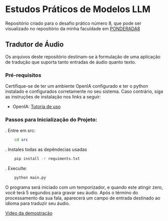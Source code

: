 # Estudos Práticos de Modelos LLM

Repositório criado para o desafio prático número 8, que pode ser visualizado no repositório da minha faculdade em [PONDERADA8](https://rmnicola.github.io/m8-ec-encontros/sprint4/encontro10/ponderada8)

## Tradutor de Áudio

Os arquivos deste repositório destinam-se à formulação de uma aplicação de tradução que suporta tanto entradas de áudio quanto texto.

### Pré-requisitos
Certifique-se de ter um ambiente OpenIA configurado e ter o python instalado e configurados corretamente no seu sistema. Caso contrário, siga as instruções de instalação nos links a seguir:

- OpenIA: [Tutoria de uso](https://platform.openai.com/docs/quickstart?context=python)


### Passos para Inicialização do Projeto:

. Entre em src:
``` bash
    cd src
```

. Instales todas as depêndecias usadas
``` bash
    pip install -r requiments.txt
```

. Execulte:
``` bash
    python main.py
```

O programa será iniciado com um temporizador, e quando este atingir zero, você terá 5 segundos para gravar seu áudio. Após o término do processamento da sua fala, aparecerá um campo de entrada destinado ao idioma para traduzir seu áudio.


[Video da demostração](https://clipchamp.com/watch/8hBKB2lLtcN)
